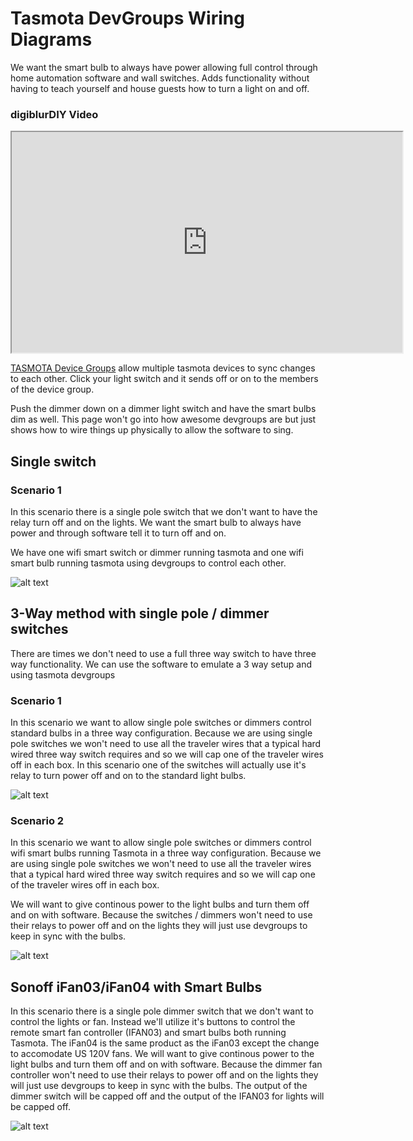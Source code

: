 # Tasmota DevGroups Wiring Diagrams
We want the smart bulb to always have power allowing full control through home automation software and wall switches.  Adds functionality without having to teach yourself and house guests how to turn a light on and off.

### digiblurDIY Video
<iframe allowfullscreen height="353" src="https://www.youtube.com/embed/52ZPROouhOQ" width="625" youtube-src-=""></iframe>    

[TASMOTA Device Groups](https://tasmota.github.io/docs/Device-Groups/) allow multiple tasmota devices to sync changes to each other.
Click your light switch and it sends off or on to the members of the device group.

Push the dimmer down on a dimmer light switch and have the smart bulbs dim as well.
This page won't go into how awesome devgroups are but just shows how to wire things up physically to allow the software to sing.

## Single switch

### Scenario 1

In this scenario there is a single pole switch that we don't want to have the relay turn off and on the lights.
We want the smart bulb to always have power and through software tell it to turn off and on.

We have one wifi smart switch or dimmer running tasmota and one wifi smart bulb running tasmota using devgroups to control each other.

![alt text](/img/diagrams/Tasmota-DevGroups-MJ-SD01-WifiBulbs.png "Single Pole switch with always powered wifi smart bulb")

## 3-Way method with single pole / dimmer switches

There are times we don't need to use a full three way switch to have three way functionality.
We can use the software to emulate a 3 way setup and using tasmota devgroups

### Scenario 1

In this scenario we want to allow single pole switches or dimmers control standard bulbs in a three way configuration.
Because we are using single pole switches we won't need to use all the traveler wires that a typical hard wired three way switch requires and so we will cap one of the traveler wires off in each box.  In this scenario one of the switches will actually use it's relay to turn power off and on to the standard light bulbs.

![alt text](/img/diagrams/Tasmota-DevGroups-MJ-SD01-3Way-StandardBulbs.png "Two Single Pole switches with always powered wifi smart bulbs")

### Scenario 2
In this scenario we want to allow single pole switches or dimmers control wifi smart bulbs running Tasmota in a three way configuration.
Because we are using single pole switches we won't need to use all the traveler wires that a typical hard wired three way switch requires and so we will cap one of the traveler wires off in each box.

We will want to give continous power to the light bulbs and turn them off and on with software.  Because the switches / dimmers won't need to use their relays to power off and on the lights they will just use devgroups to keep in sync with the bulbs.

![alt text](/img/diagrams/Tasmota-DevGroups-MJ-SD01-3Way-WifiBulbs.png "Two Single Pole switches with always powered wifi smart bulbs")


## Sonoff iFan03/iFan04 with Smart Bulbs

In this scenario there is a single pole dimmer switch that we don't want to control the lights or fan.  Instead we'll utilize it's buttons to control the remote smart fan controller (IFAN03) and smart bulbs both running Tasmota.  The iFan04 is the same product as the iFan03 except the change to accomodate US 120V fans.
We will want to give continous power to the light bulbs and turn them off and on with software.  Because the dimmer fan controller won't need to use their relays to power off and on the lights they will just use devgroups to keep in sync with the bulbs.
The output of the dimmer switch will be capped off and the output of the IFAN03 for lights will be capped off.


![alt text](/img/diagrams/Tasmota-DevGroups-MJ-SD01-IFAN03-WifiBulbs.png "Single Pole Dimmer with Smart Fan Controller and Smart bulbs")
